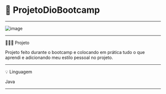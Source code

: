 # 🚀 ProjetoDioBootcamp
******************************************************************************************************

![image](https://user-images.githubusercontent.com/72118415/171324800-9392e85b-3ff4-472b-b5b7-b2c56445503c.png)


********************************************************************************************************
👩🏻‍💻 Projeto 


Projeto feito durante o bootcamp e colocando em prática tudo o que aprendi e adicionando
meu estilo pessoal no projeto.
**********************************************************************************************************
💡 Linguagem 


Java

*************************************************************************************************************


